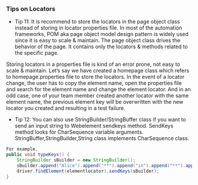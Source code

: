 ### Tips on Locators

- Tip 11: It is recommend to store the locators in the page object class instead of storing in locator properties file.  In most of the automation frameworks, POM aka page object model design pattern is widely used since it is easy to scale & maintain. The page object class drives the behavior of the page. It contains only the locators & methods related to the specific page. 

Storing locators in a properties file is kind of an error prone, not easy to scale & maintain. Let’s say we have created a homepage class which refers to homepage.properties file to store the locators. In the event of a locator change, the user has to copy the element name, open the properties file and search for the element name and change the element locator.  And in an odd case, one of your team member created another locator with the same element name, the previous element key will be overwritten with the new locator you created and resulting in a test failure.


- Tip 12: You can also use StringBuilder/StringBuffer class if you want to send an input string to Webelement sendkeys method. SendKeys method looks for CharSequence variable arguments.
StringBuffer,StringBuilder,String class implements CharSequence class.

```java
For example,
public void typeKeys() {		
	StringBuilder sBuilder = new StringBuilder();
	sBuilder.append("Alice").append("**").append("in").append("**").append('\'').append("wonderland");		
	driver.findElement(elementlocator).sendKeys(sBuilder);		
}

